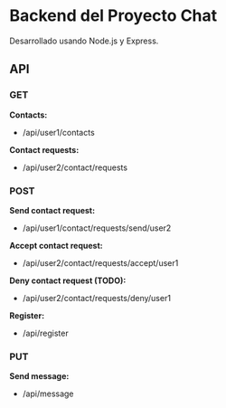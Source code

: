 # Backend del Proyecto Chat

Desarrollado usando Node.js y Express.

## API

### GET

**Contacts:**

- /api/user1/contacts

**Contact requests:**

- /api/user2/contact/requests

### POST

**Send contact request:**

- /api/user1/contact/requests/send/user2

**Accept contact request:**

- /api/user2/contact/requests/accept/user1

**Deny contact request (TODO):**

- /api/user2/contact/requests/deny/user1

**Register:**

- /api/register

### PUT

**Send message:**

- /api/message
